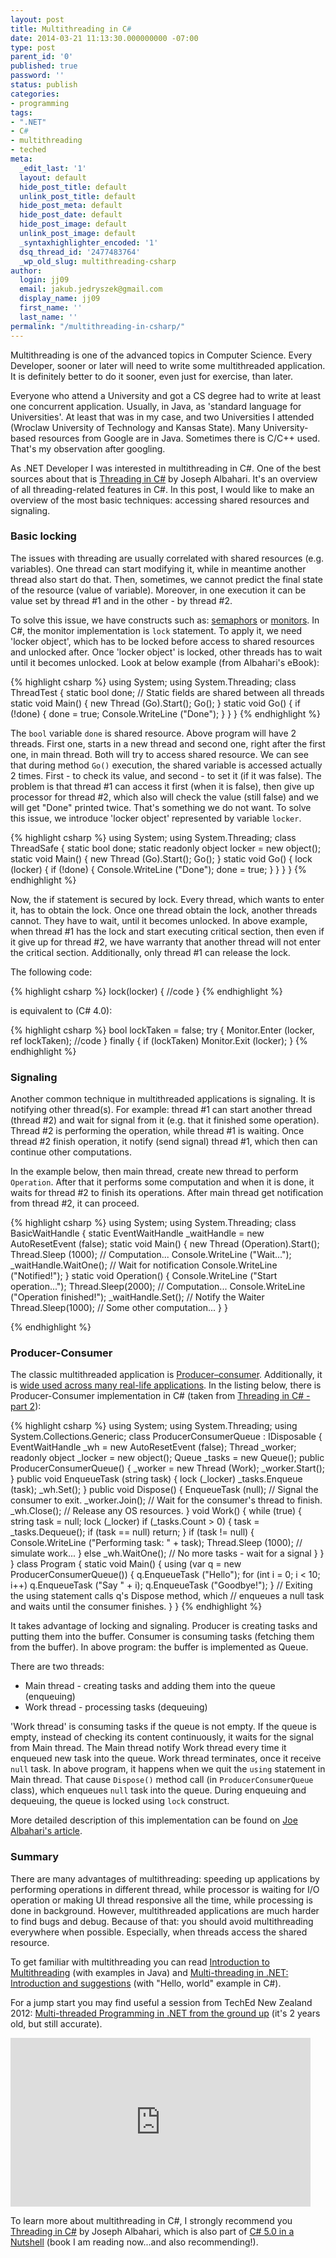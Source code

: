```yaml
---
layout: post
title: Multithreading in C#
date: 2014-03-21 11:13:30.000000000 -07:00
type: post
parent_id: '0'
published: true
password: ''
status: publish
categories:
- programming
tags:
- ".NET"
- C#
- multithreading
- teched
meta:
  _edit_last: '1'
  layout: default
  hide_post_title: default
  unlink_post_title: default
  hide_post_meta: default
  hide_post_date: default
  hide_post_image: default
  unlink_post_image: default
  _syntaxhighlighter_encoded: '1'
  dsq_thread_id: '2477483764'
  _wp_old_slug: multithreading-csharp
author:
  login: jj09
  email: jakub.jedryszek@gmail.com
  display_name: jj09
  first_name: ''
  last_name: ''
permalink: "/multithreading-in-csharp/"
---
```

<p>Multithreading is one of the advanced topics in Computer Science. Every Developer, sooner or later will need to write some multithreaded application. It is definitely better to do it sooner, even just for exercise, than later.</p>
<p>Everyone who attend a University and got a CS degree had to write at least one concurrent application. Usually, in Java, as 'standard language for Universities'. At least that was in my case, and two Universities I attended (Wroclaw University of Technology and Kansas State). Many University-based resources from Google are in Java. Sometimes there is C/C++ used. That's my observation after googling.</p>
<p>As .NET Developer I was interested in multithreading in C#. One of the best sources about that is <a href="http://www.albahari.com/threading/">Threading in C#</a> by Joseph Albahari. It's an overview of all threading-related features in C#. In this post, I would like to make an overview of the most basic techniques: accessing shared resources and signaling.</p>
<h3>Basic locking</h3>
<p>The issues with threading are usually correlated with shared resources (e.g. variables). One thread can start modifying it, while in meantime another thread also start do that. Then, sometimes, we cannot predict the final state of the resource (value of variable). Moreover, in one execution it can be value set by thread #1 and in the other - by thread #2.</p>
<p>To solve this issue, we have constructs such as: <a href="http://en.wikipedia.org/wiki/Semaphore_(programming)">semaphors</a> or <a href="http://en.wikipedia.org/wiki/Monitor_(synchronization)">monitors</a>. In C#, the monitor implementation is <code>lock</code> statement. To apply it, we need 'locker object', which has to be locked before access to shared resources and unlocked after. Once 'locker object' is locked, other threads has to wait until it becomes unlocked. Look at below example (from Albahari's eBook):</p>
{% highlight csharp %}
using System;
using System.Threading;
class ThreadTest
{
  static bool done;    // Static fields are shared between all threads
  static void Main()
  {
    new Thread (Go).Start();
    Go();
  }
  static void Go()
  {
    if (!done) { done = true; Console.WriteLine ("Done"); }
  }
}
{% endhighlight %}

<p>The <code>bool</code> variable <code>done</code> is shared resource. Above program will have 2 threads. First one, starts in a new thread and second one, right after the first one, in main thread. Both will try to access shared resource. We can see that during method <code>Go()</code> execution, the shared variable is accessed actually 2 times. First - to check its value, and second - to set it (if it was false). The problem is that thread #1 can access it first (when it is false), then give up processor for thread #2, which also will check the value (still false) and we will get "Done" printed twice. That's something we do not want. To solve this issue, we introduce 'locker object' represented by variable <code>locker</code>.

{% highlight csharp %}
using System;
using System.Threading;
class ThreadSafe
{
  static bool done;
  static readonly object locker = new object();
  static void Main()
  {
    new Thread (Go).Start();
    Go();
  }
  static void Go()
  {
    lock (locker)
    {
      if (!done) { Console.WriteLine ("Done"); done = true; }
    }
  }
}
{% endhighlight %}

<p>Now, the if statement is secured by lock. Every thread, which wants to enter it, has to obtain the lock. Once one thread obtain the lock, another threads cannot. They have to wait, until it becomes unlocked. In above example, when thread #1 has the lock and start executing critical section, then even if it give up for thread #2, we have warranty that another thread will not enter the critical section. Additionally, only thread #1 can release the lock.</p>
<p>The following code:</p>

{% highlight csharp %}
lock(locker)
{
    //code
}
{% endhighlight %}

<p>is equivalent to (C# 4.0):</p>

{% highlight csharp %}
bool lockTaken = false;
try
{
  Monitor.Enter (locker, ref lockTaken);
  //code
}
finally { if (lockTaken) Monitor.Exit (locker); }
{% endhighlight %}

<h3>Signaling</h3>
<p>Another common technique in multithreaded applications is signaling. It is notifying other thread(s). For example: thread #1 can start another thread (thread #2) and wait for signal from it (e.g. that it finished some operation). Thread #2 is performing the operation, while thread #1 is waiting. Once thread #2 finish operation, it notify (send signal) thread #1, which then can continue other computations.</p>
<p>In the example below, then main thread, create new thread to perform <code>Operation</code>. After that it performs some computation and when it is done, it waits for thread #2 to finish its operations. After main thread get notification from thread #2, it can proceed.</p>

{% highlight csharp %}
using System;
using System.Threading;
class BasicWaitHandle
{
  static EventWaitHandle _waitHandle = new AutoResetEvent (false);
  static void Main()
  {
    new Thread (Operation).Start();
    Thread.Sleep (1000);                  // Computation...
    Console.WriteLine ("Wait...");
    _waitHandle.WaitOne();                    // Wait for notification
    Console.WriteLine ("Notified!");
  }
  static void Operation()
  {
    Console.WriteLine ("Start operation...");
    Thread.Sleep(2000);               // Computation...
    Console.WriteLine ("Operation finished!");
    _waitHandle.Set();                // Notify the Waiter
    Thread.Sleep(1000);         // Some other computation...
  }
}

{% endhighlight %}

<h3>Producer-Consumer</h3>
<p>The classic multithreaded application is <a href="http://en.wikipedia.org/wiki/Producer%E2%80%93consumer_problem">Producer–consumer</a>. Additionally, it is <a href="http://www.researchgate.net/post/In_which_area_of_Computer_Science_is_the_Producer_Consumer_Problem_applied_or_implemented">wide used across many real-life applications</a>. In the listing below, there is Producer-Consumer implementation in C# (taken from <a href="http://www.albahari.com/threading/part2.aspx#_WaitHandle_Producer_Consumer_Queue">Threading in C# - part 2</a>):</p>

{% highlight csharp %}
using System;
using System.Threading;
using System.Collections.Generic;
class ProducerConsumerQueue : IDisposable
{
  EventWaitHandle _wh = new AutoResetEvent (false);
  Thread _worker;
  readonly object _locker = new object();
  Queue<string> _tasks = new Queue<string>();
  public ProducerConsumerQueue()
  {
    _worker = new Thread (Work);
    _worker.Start();
  }
  public void EnqueueTask (string task)
  {
    lock (_locker) _tasks.Enqueue (task);
    _wh.Set();
  }
  public void Dispose()
  {
    EnqueueTask (null);     // Signal the consumer to exit.
    _worker.Join();         // Wait for the consumer's thread to finish.
    _wh.Close();            // Release any OS resources.
  }
  void Work()
  {
    while (true)
    {
      string task = null;
      lock (_locker)
        if (_tasks.Count > 0)
        {
          task = _tasks.Dequeue();
          if (task == null) return;
        }
      if (task != null)
      {
        Console.WriteLine ("Performing task: " + task);
        Thread.Sleep (1000);  // simulate work...
      }
      else
        _wh.WaitOne();         // No more tasks - wait for a signal
    }
  }
}
class Program
{
	static void Main()
	{
	  using (var q = new ProducerConsumerQueue())
	  {
	    q.EnqueueTask ("Hello");
	    for (int i = 0; i < 10; i++) q.EnqueueTask ("Say " + i);
	    q.EnqueueTask ("Goodbye!");
	  }
	  // Exiting the using statement calls q's Dispose method, which
	  // enqueues a null task and waits until the consumer finishes.
	}
}
{% endhighlight %}

<p>It takes advantage of locking and signaling. Producer is creating tasks and putting them into the buffer. Consumer is consuming tasks (fetching them from the buffer). In above program: the buffer is implemented as Queue. </p>
<p>There are two threads:</p>
<ul>
<li>Main thread - creating tasks and adding them into the queue (enqueuing)</li>
<li>Work thread - processing tasks (dequeuing)</li>
</ul>
<p>'Work thread' is consuming tasks if the queue is not empty. If the queue is empty, instead of checking its content continuously, it waits for the signal from Main thread. The Main thread notify Work thread every time it enqueued new task into the queue. Work thread terminates, once it receive <code>null</code> task. In above program, it happens when we quit the <code>using</code> statement in Main thread. That cause <code>Dispose()</code> method call (in <code>ProducerConsumerQueue</code> class), which enqueues <code>null</code> task into the queue. During enqueuing and dequeuing, the queue is locked using <code>lock</code> construct.</p>
<p>More detailed description of this implementation can be found on <a href="http://www.albahari.com/threading/part2.aspx#_WaitHandle_Producer_Consumer_Queue">Joe Albahari's article</a>.</p>
<h3>Summary</h3>
<p>There are many advantages of multithreading: speeding up applications by performing operations in different thread, while processor is waiting for I/O operation or making UI thread responsive all the time, while processing is done in background. However, multithreaded applications are much harder to find bugs and debug. Because of that: you should avoid multithreading everywhere when possible. Especially, when threads access the shared resource.</p>
<p>To get familiar with multithreading you can read <a href="http://www.devmanuals.com/tutorials/java/corejava/MultiThreading.html">Introduction to Multithreading</a> (with examples in Java) and <a href="http://www.yoda.arachsys.com/csharp/threads/">Multi-threading in .NET: Introduction and suggestions</a> (with "Hello, world" example in C#).</p>
<p>For a jump start you may find useful a session from TechEd New Zealand 2012: <a href="http://channel9.msdn.com/Events/TechEd/NewZealand/TechEd-New-Zealand-2012/DEV402">Multi-threaded Programming in .NET from the ground up</a> (it's 2 years old, but still accurate).</p>
<p><iframe style="height:270px;width:480px" src="https://channel9.msdn.com/Events/TechEd/NewZealand/TechEd-New-Zealand-2012/DEV402/player?w=480&amp;h=270" frameborder="0" scrolling="no"></iframe></p>
<p>To learn more about multithreading in C#, I strongly recommend you <a href="http://www.albahari.com/threading/">Threading in C#</a> by Joseph Albahari, which is also part of <a href="http://www.amazon.com/5-0-Nutshell-The-Definitive-Reference/dp/1449320104">C# 5.0 in a Nutshell</a> (book I am reading now...and also recommending!). </p>
